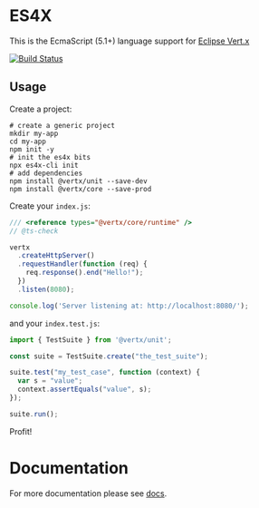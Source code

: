 # ES4X

This is the EcmaScript (5.1+) language support for [Eclipse Vert.x](http://vertx.io)

[![Build Status](https://travis-ci.org/reactiverse/es4x.svg?branch=develop)](https://travis-ci.org/reactiverse/es4x)

## Usage

Create a project:

```
# create a generic project
mkdir my-app
cd my-app
npm init -y
# init the es4x bits
npx es4x-cli init
# add dependencies
npm install @vertx/unit --save-dev
npm install @vertx/core --save-prod
```

Create your `index.js`:

```js
/// <reference types="@vertx/core/runtime" />
// @ts-check

vertx
  .createHttpServer()
  .requestHandler(function (req) {
    req.response().end("Hello!");
  })
  .listen(8080);

console.log('Server listening at: http://localhost:8080/');
```

and your `index.test.js`:

```js
import { TestSuite } from '@vertx/unit';

const suite = TestSuite.create("the_test_suite");

suite.test("my_test_case", function (context) {
  var s = "value";
  context.assertEquals("value", s);
});

suite.run();
```

Profit!

# Documentation

For more documentation please see [docs](./docs).

